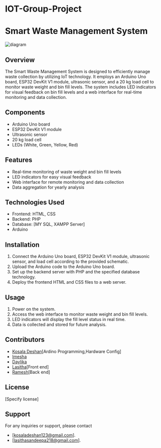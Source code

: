 # IOT-Group-Project

# Smart Waste Management System

![diagram](https://github.com/kosaladeshan/IOT-Group-Project/assets/127652560/9e42029b-7de0-47f8-b0e9-8280484e11b7)


## Overview
The Smart Waste Management System is designed to efficiently manage waste collection by utilizing IoT technology. It employs an Arduino Uno board, ESP32 DevKit V1 module, ultrasonic sensor, and a 20 kg load cell to monitor waste weight and bin fill levels. The system includes LED indicators for visual feedback on bin fill levels and a web interface for real-time monitoring and data collection.

## Components
- Arduino Uno board
- ESP32 DevKit V1 module
- Ultrasonic sensor
- 20 kg load cell
- LEDs (White, Green, Yellow, Red)




## Features
- Real-time monitoring of waste weight and bin fill levels
- LED indicators for easy visual feedback
- Web interface for remote monitoring and data collection
- Data aggregation for yearly analysis

## Technologies Used
- Frontend: HTML, CSS
- Backend: PHP
- Database: [MY SQL, XAMPP Server]
- Arduino

## Installation
1. Connect the Arduino Uno board, ESP32 DevKit V1 module, ultrasonic sensor, and load cell according to the provided schematic.
2. Upload the Arduino code to the Arduino Uno board.
3. Set up the backend server with PHP and the specified database technology.
4. Deploy the frontend HTML and CSS files to a web server.

## Usage
1. Power on the system.
2. Access the web interface to monitor waste weight and bin fill levels.
3. LED indicators will display the fill level status in real time.
4. Data is collected and stored for future analysis.

## Contributors
- [Kosala Deshan](https://github.com/kosaladeshan)[Ardino Programming,Hardware Config]
- [Imesha](https://github.com/jahingeir)
- [Daylika](https://github.com/dayliya)
- [Lasitha](https://github.com/lasitha218)[Front end]
- [Ramesh](https://github.com/sdrmadushanka)[Back end]
  
 

## License
[Specify license]

## Support
For any inquiries or support, please contact 
- [kosaladeshan123@gmail.com].
- [lasithasandeepa218@gmail.com].


